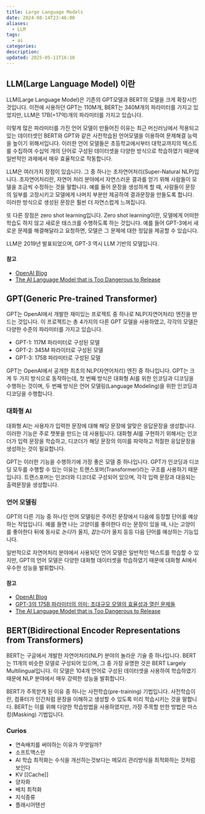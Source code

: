 ```yaml
---
title: Large Language Models
date: 2024-08-14T23:46:00
aliases:
  - LLM
tags:
  - ai
categories: 
description: 
updated: 2025-05-11T16:10
---
```


## LLM(Large Language Model) 이란

LLM(Large Language Model)은 기존의 GPT모델과 BERT의 모델을 크게 확장시킨 것입니다. 이전에 사용하던 GPT는 110M개, BERT는 340M개의 파라미터를 가지고 있었지만, LLM은 17B(=17억)개의 파라미터를 가지고 있습니다.

이렇게 많은 파라미터를 가진 언어 모델이 만들어진 이유는 최근 머신러닝에서 적용되고 있는 데이터셋인 BERT와 GPT와 같은 사전학습된 언어모델을 이용하여 문제해결 능력을 높이기 위해서입니다. 이러한 언어 모델들은 초등학교에서부터 대학교까지의 텍스트를 수집하여 수십억 개의 단어로 구성된 데이터셋을 다양한 방식으로 학습하였기 때문에 일반적인 과제에서 매우 효율적으로 작동합니다.

LLM은 여러가지 장점이 있습니다. 그 중 하나는 초자연어처리(Super-Natural NLP)입니다. 초자연어처리란, 자연어 처리 분야에서 자연스러운 결과를 얻기 위해 사람들이 모델을 조금씩 수정하는 것을 말합니다. 예를 들어 문장을 생성하게 할 때, 사람들이 문장의 일부를 고정시키고 모델에게 나머지 부분만 제공하여 결과문장을 만들도록 합니다. 이러한 방식으로 생성된 문장은 훨씬 더 자연스럽게 느껴집니다.

또 다른 장점은 zero shot learning입니다. Zero shot learning이란, 모델에게 어떠한 학습도 하지 않고 새로운 태스크를 수행하도록 하는 것입니다. 예를 들어 GPT-3에서 새로운 문제를 해결해달라고 요청하면, 모델은 그 문제에 대한 정답을 제공할 수 있습니다.

LLM은 2019년 발표되었으며, GPT-3 역시 LLM 기반의 모델입니다.

#### 참고

* [OpenAI Blog](https://openai.com/blog/gpt-3-apps/)
* [The AI Language Model that is Too Dangerous to Release](https://www.youtube.com/watch?v=5K1Vi_HGTAE)

## GPT(Generic Pre-trained Transformer)

GPT는 OpenAI에서 개발한 재미있는 프로젝트 중 하나로 NLP(자연어처리) 엔진을 만드는 것입니다. 이 프로젝트는 총 4가지의 다른 GPT 모델을 사용하였고, 각각의 모델은 다양한 수준의 파라미터를 가지고 있습니다.

* GPT-1: 117M 파라미터로 구성된 모델
* GPT-2: 345M 파라미터로 구성된 모델
* GPT-3: 175B 파라미터로 구성된 모델

GPT는 OpenAI에서 공개한 최초의 NLP(자연어처리) 엔진 중 하나입니다. GPT는 크게 두 가지 방식으로 동작하는데, 첫 번째 방식은 대화형 AI를 위한 인코딩과 디코딩을 수행하는 것이며, 두 번째 방식은 언어 모델링(Language Modeling)을 위한 인코딩과 디코딩을 수행합니다.

### 대화형 AI

대화형 AI는 사용자가 입력한 문장에 대해 해당 문장에 알맞은 응답문장을 생성합니다. 이러한 기능은 주로 챗봇을 만드는 데 사용됩니다. 대화형 AI를 구현하기 위해서는 인코더가 입력 문장을 학습하고, 디코더가 해당 문장의 의미를 파악하고 적절한 응답문장을 생성하는 것이 필요합니다.

GPT는 이러한 기능을 수행하기에 가장 좋은 모델 중 하나입니다. GPT가 인코딩과 디코딩 모두를 수행할 수 있는 이유는 트랜스포머(Transformer)라는 구조를 사용하기 때문입니다. 트랜스포머는 인코더와 디코더로 구성되어 있으며, 각각 입력 문장과 대응되는 출력문장을 생성합니다.

### 언어 모델링

GPT의 다른 기능 중 하나인 언어 모델링은 주어진 문장에서 다음에 등장할 단어를 예상하는 작업입니다. 예를 들면 나는 고양이를 좋아한다 라는 문장이 있을 때, 나는 고양이를 좋아한다 뒤에 동사로 *논다*가 올지, *잡는다*가 올지 등등 다음 단어를 예상하는 기능입니다.

일반적으로 자연어처리 분야에서 사용되던 언어 모델은 일반적인 텍스트를 학습할 수 있지만, GPT의 언어 모델은 다양한 대화형 데이터셋을 학습하였기 때문에 대화형 AI에서 우수한 성능을 발휘합니다.

#### 참고

* [OpenAI Blog](https://openai.com/blog/gpt-3-apps/)
* [GPT-3의 175B 파라미터의 의미: 초대규모 모델의 효율성과 열린 문제들](https://huggingface.co/blog/how-gpt3-works)
* [The AI Language Model that is Too Dangerous to Release](https://www.youtube.com/watch?v=5K1Vi_HGTAE)

## BERT(Bidirectional Encoder Representations from Transformers)

BERT는 구글에서 개발한 자연어처리(NLP) 분야의 놀라운 기술 중 하나입니다. BERT는 11개의 비슷한 모델로 구성되어 있으며, 그 중 가장 유명한 것은 BERT Largely Multilingual입니다. 이 모델은 104개 언어로 구성된 데이터셋을 사용하여 학습하였기 때문에 NLP 분야에서 매우 강력한 성능을 발휘합니다.

BERT가 주목받게 된 이유 중 하나는 사전학습(pre-training) 기법입니다. 사전학습이란, 컴퓨터가 인간처럼 문장을 이해하고 생성할 수 있도록 미리 학습시키는 것을 말합니다. BERT는 이를 위해 다양한 학습방법을 사용하였지만, 가장 주목할 만한 방법은 마스킹(Masking) 기법입니다.

### Curios

- 연속배치를 써야하는 이유가 무엇일까?
- 소프트맥스란
- AI 학습 최적화는 수식을 개선하는것보다는 메모리 관리방식을 최적화하는 것처럼 보인다
- KV [[Cache]]
- 양자화
- 배치 최적화
- 지식증류
- 플래시어텐션